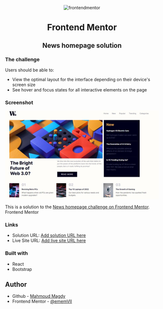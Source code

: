 <div align='center'>

<img src="https://www.frontendmentor.io/static/images/logo-mobile.svg" alt="frontendmentor" width="80">
  <h1>Frontend Mentor</h1>
  <h2 align="center">News homepage solution</h2>
</div>

### The challenge

Users should be able to:

- View the optimal layout for the interface depending on their device's screen size
- See hover and focus states for all interactive elements on the page

### Screenshot

![](./design/screenshot.JPG)

This is a solution to the [News homepage challenge on Frontend Mentor](https://www.frontendmentor.io/challenges/news-homepage-H6SWTa1MFl). Frontend Mentor

### Links

- Solution URL: [Add solution URL here](https://your-solution-url.com)
- Live Site URL: [Add live site URL here](https://your-live-site-url.com)

### Built with

- React
- Bootstrap

## Author

- Github - [Mahmoud Magdy](https://github.com/ememVII)
- Frontend Mentor - [@ememVII](https://www.frontendmentor.io/profile/ememVII)